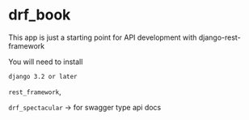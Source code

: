 # drf_book
This app is just a starting point for API development with django-rest-framework

You will need to install 



`django 3.2 or later`


`rest_framework`,


`drf_spectacular` -> for swagger type api docs
